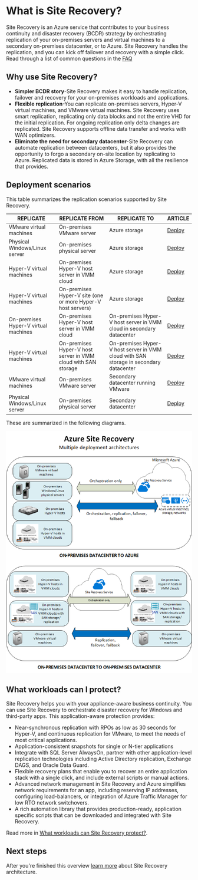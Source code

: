 <properties
    pageTitle="What is Site Recovery? | Microsoft Azure" 
    description="Azure Site Recovery coordinates the replication, failover and recovery of virtual machines and physical servers located on on-premises to Azure or to a secondary on-premises site." 
    services="site-recovery" 
    documentationCenter="" 
    authors="rayne-wiselman" 
    manager="jwhit" 
    editor=""/>

<tags 
    ms.service="site-recovery" 
    ms.devlang="na"
    ms.topic="get-started-article"
    ms.tgt_pltfrm="na"
    ms.workload="storage-backup-recovery" 
    ms.date="12/14/2015" 
    ms.author="raynew"/>

#  What is Site Recovery?

Site Recovery is an Azure service that contributes to your business continuity and disaster recovery (BCDR) strategy by orchestrating replication of your on-premises servers and virtual machines to a secondary on-premises datacenter, or to Azure. Site Recovery handles the replication, and you can kick off failover and recovery with a simple click. Read through a list of common questions in the [FAQ](site-recovery-faq.md)


## Why use Site Recovery? 

- **Simpler BCDR story**-Site Recovery makes it easy to handle replication, failover and recovery for your on-premises workloads and applications.
- **Flexible replication**-You can replicate on-premises servers, Hyper-V virtual machines, and VMware virtual machines.  Site Recovery uses smart replication, replicating only data blocks and not the entire VHD for the initial replication. For ongoing replication only delta changes are replicated. Site Recovery supports offline data transfer and works with WAN optimizers. 
- **Eliminate the need for secondary datacenter**-Site Recovery can automate replication between datacenters, but it also provides the opportunity to forgo a secondary on-site location by replicating to Azure. Replicated data is stored in Azure Storage, with all the resilience that provides.


## Deployment scenarios

This table summarizes the replication scenarios supported by Site Recovery.

**REPLICATE** | **REPLICATE FROM** | **REPLICATE TO** | **ARTICLE**
---|---|---|---
VMware virtual machines | On-premises VMware server | Azure storage | [Deploy](site-recovery-vmware-to-azure.md)
Physical Windows/Linux server | On-premises physical server | Azure storage | [Deploy](site-recovery-vmware-to-azure.md)
Hyper-V virtual machines | On-premises Hyper-V host server in VMM cloud | Azure storage | [Deploy](site-recovery-vmm-to-azure.md)
Hyper-V virtual machines | On-premises Hyper-V site (one or more Hyper-V host servers) | Azure storage | [Deploy](site-recovery-hyper-v-site-to-azure.md)
On-premises Hyper-V virtual machines| On-premises Hyper-V host server in VMM cloud | On-premises Hyper-V host server in VMM cloud in secondary datacenter | [Deploy](site-recovery-vmm-to-vmm.md)
Hyper-V virtual machines | On-premises Hyper-V host server in VMM cloud with SAN storage| On-premises Hyper-V host server in VMM cloud with SAN storage in secondary datacenter | [Deploy](site-recovery-vmm-san.md)
VMware virtual machines | On-premises VMware server | Secondary datacenter running VMware | [Deploy](site-recovery-vmware-to-vmware.md) 
Physical Windows/Linux server | On-premises physical server | Secondary datacenter | [Deploy](site-recovery-vmware-to-vmware.md) 

These are summarized in the following diagrams.

![On-premises to on-premises](./media/site-recovery-overview/asr-overview-graphic.png)

## What workloads can I protect?

Site Recovery helps you with your appliance-aware business continuity. You can use Site Recovery to orchestrate disaster recovery for Windows and third-party apps. This application-aware protection provides:


- Near-synchronous replication with RPOs as low as 30 seconds for Hyper-V, and continuous replication for VMware,  to meet the needs of most critical applications.
- Application-consistent snapshots for single or N-tier applications
- Integrate with SQL Server AlwaysOn, partner with other application-level replication technologies  including Active Directory replication, Exchange DAGS, and Oracle Data Guard.
- Flexible recovery plans that enable you to recover an entire application stack with a single click, and include external scripts or manual actions. 
- Advanced network management in Site Recovery and Azure simplifies network requirements for an app, including reserving IP addresses, configuring load-balancers, or integration of Azure Traffic Manager for low RTO network switchovers.
- A rich automation library that provides production-ready, application specific scripts that can be downloaded and integrated with Site Recovery.  


Read more in  [What workloads can Site Recovery protect?](site-recovery-workload.md).


## Next steps

After you're finished this overview [learn more](site-recovery-components.md) about Site Recovery architecture. 
 


